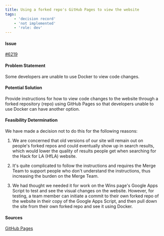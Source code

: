 ```yaml
---
title: Using a forked repo's GitHub Pages to view the website
tags:
    - 'decision record'
    - 'not implemented'
    - 'role: dev'
---
```


#### Issue

[#6219](https://github.com/hackforla/website/issues/6219)

#### Problem Statement

Some developers are unable to use Docker to view code changes.

#### Potential Solution

Provide instructions for how to view code changes to the website through a forked repository (repo) using GitHub Pages so that developers unable to use Docker can have another option.

#### Feasibility Determination

We have made a decision not to do this for the following reasons:

1. We are concerned that old versions of our site will remain out on people's forked repos and could eventually show up in search results, which would lower the quality of results people get when searching for the Hack for LA (HfLA) website.

2. It's quite complicated to follow the instructions and requires the Merge Team to support people who don't understand the instructions, thus increasing the burden on the Merge Team.

3. We had thought we needed it for work on the Wins page's Google Apps Script to test and see the visual changes on the website. However, for testing, a team member can initiate a commit to their own forked repo of the website in their copy of the Google Apps Script, and then pull down the site from their own forked repo and see it using Docker.

#### Sources

[GitHub Pages](https://pages.github.com/)